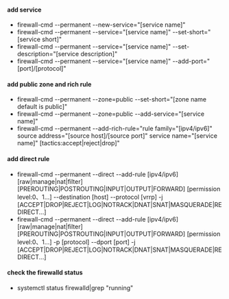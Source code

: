 #### add service
- firewall-cmd --permanent --new-service="[service name]"
- firewall-cmd --permanent --service="[service name]" --set-short="[service short]"
- firewall-cmd --permanent --service="[service name]" --set-description="[service description]"
- firewall-cmd --permanent --service="[service name]" --add-port="[port]/[protocol]"

#### add public zone and rich rule
- firewall-cmd --permanent --zone=public --set-short="[zone name default is public]"
- firewall-cmd --permanent --zone=public --add-service="[service name]"
- firewall-cmd --permanent --add-rich-rule="rule family="[ipv4/ipv6]" source address="[source host]/[source port]" service name="[service name]" [tactics:accept|reject|drop]"

#### add direct rule
- firewall-cmd --permanent --direct --add-rule [ipv4/ipv6] [raw|manage|nat|filter] [PREROUTING|POSTROUTING|INPUT|OUTPUT|FORWARD] [permission level:0、1...] --destination [host] --protocol [vrrp] -j [ACCEPT|DROP|REJECT|LOG|NOTRACK|DNAT|SNAT|MASQUERADE|REDIRECT...]
- firewall-cmd --permanent --direct --add-rule [ipv4/ipv6] [raw|manage|nat|filter] [PREROUTING|POSTROUTING|INPUT|OUTPUT|FORWARD] [permission level:0、1...]  -p [protocol] --dport [port]  -j [ACCEPT|DROP|REJECT|LOG|NOTRACK|DNAT|SNAT|MASQUERADE|REDIRECT...]

#### check the firewalld status
- systemctl status firewalld|grep "running"
